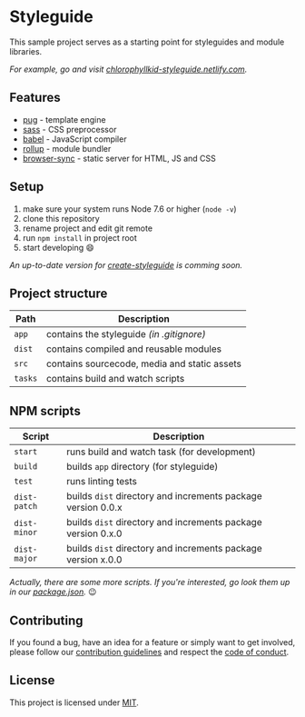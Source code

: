 # Styleguide

This sample project serves as a starting point for styleguides and module libraries.

_For example, go and visit [chlorophyllkid-styleguide.netlify.com](https://chlorophyllkid-styleguide.netlify.com/)._


## Features

- [pug](https://pugjs.org/) - template engine 
- [sass](https://sass-lang.com/) - CSS preprocessor
- [babel](https://babeljs.io/) - JavaScript compiler
- [rollup](https://rollupjs.org/) - module bundler
- [browser-sync](https://www.browsersync.io/) - static server for HTML, JS and CSS


## Setup

1.  make sure your system runs Node 7.6 or higher (`node -v`)
2.  clone this repository
3.  rename project and edit git remote
4.  run `npm install` in project root
5.  start developing :smile:

_An up-to-date version for [create-styleguide](https://github.com/chlorophyllkid/create-styleguide) is comming soon._


## Project structure

| Path    | Description                                  |
| ------- | -------------------------------------------- |
| `app`   | contains the styleguide *(in .gitignore)*    |
| `dist`  | contains compiled and reusable modules       |
| `src`   | contains sourcecode, media and static assets |
| `tasks` | contains build and watch scripts             |


## NPM scripts

| Script       | Description                                                  |
| ------------ | ------------------------------------------------------------ |
| `start`      | runs build and watch task (for development)                  |
| `build`      | builds `app` directory (for styleguide)                      |
| `test`       | runs linting tests                                           |
| `dist-patch` | builds `dist` directory and increments package version 0.0.x |
| `dist-minor` | builds `dist` directory and increments package version 0.x.0 |
| `dist-major` | builds `dist` directory and increments package version x.0.0 |

_Actually, there are some more scripts. If you're interested, go look them up in our [package.json](https://github.com/chlorophyllkid/styleguide/blob/master/package.json)._ :wink:


## Contributing

If you found a bug, have an idea for a feature or simply want to get involved, please follow our [contribution guidelines](https://github.com/chlorophyllkid/styleguide/blob/master/.github/CONTRIBUTING.md) and respect the [code of conduct](https://github.com/chlorophyllkid/styleguide/blob/master/.github/CODE_OF_CONDUCT.md).


## License

This project is licensed under [MIT](https://github.com/chlorophyllkid/styleguide/blob/master/LICENSE).
